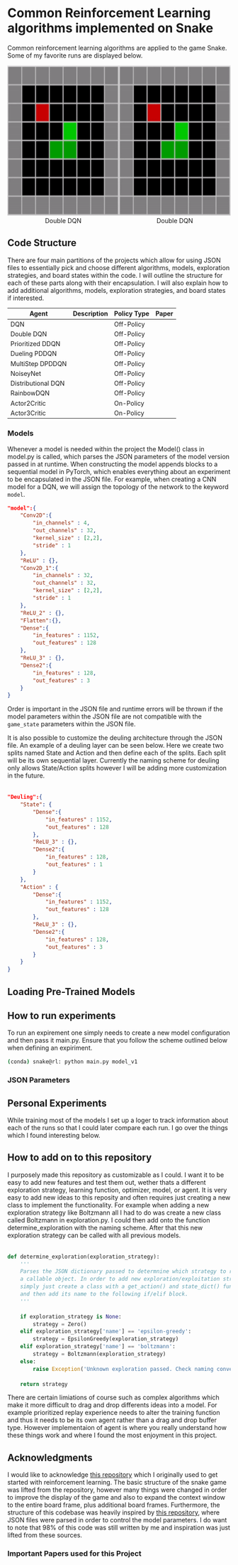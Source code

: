 # Common Reinforcement Learning algorithms implemented on Snake

Common reinforcement learning algorithms are applied to the game Snake. Some of my favorite runs are displayed below.
<div style="display: flex; justify-content: space-around;">
    <div align="center">
        <img width="338" height="338" src="model_videos/model_v2.gif" alt="model v2 DoubleDQN"><br>
        Double DQN
    </div>
    <div align="center">
        <img width="338" height="338" src="model_videos/model_v2.gif" alt="model v2 DoubleDQN"><br>
        Double DQN
    </div>
</div>

## Code Structure

There are four main partitions of the projects which allow for using JSON files to essentially pick and choose different algorithms, models, exploration strategies, and board states within the code. I will outline the structure for each of these parts along with their encapsulation. I will also explain how to add additional algorithms, models, exploration strategies, and board states if interested.

<p align="center" style="width: 338px; margin: auto;">

| Agent              | Description | Policy Type | Paper |
|--------------------|-------------|-------------|-------|
| DQN                |             | Off-Policy  |       |
| Double DQN         |             | Off-Policy  |       |
| Prioritized DDQN   |             | Off-Policy  |       |
| Dueling PDDQN      |             | Off-Policy  |       |
| MultiStep DPDDQN   |             | Off-Policy  |       |
| NoiseyNet          |             | Off-Policy  |       |
| Distributional DQN |             | Off-Policy  |       |
| RainbowDQN         |             | Off-Policy  |       |
| Actor2Critic       |             | On-Policy   |       |
| Actor3Critic       |             | On-Policy   |       |

</p>

### Models

Whenever a model is needed within the project the Model() class in model.py is called, which parses the JSON parameters of the model version passed in at runtime. When constructing the model appends blocks to a sequential model in PyTorch, which enables everything about an experiment to be encapsulated in the JSON file. For example, when creating a CNN model for a DQN, we will assign the topology of the network to the keyword `model`.

```JSON
"model":{
    "Conv2D":{
        "in_channels" : 4,
        "out_channels" : 32,
        "kernel_size" : [2,2],
        "stride" : 1
    },
    "ReLU" : {},
    "Conv2D_1":{
        "in_channels" : 32,
        "out_channels" : 32,
        "kernel_size" : [2,2],
        "stride" : 1
    },
    "ReLU_2" : {},
    "Flatten":{},
    "Dense":{
        "in_features" : 1152,
        "out_features" : 128
    },
    "ReLU_3" : {},
    "Dense2":{
        "in_features" : 128,
        "out_features" : 3
    }
}
```

Order is important in the JSON file and runtime errors will be thrown if the model parameters within the JSON file are not compatible with the `game_state` parameters within the JSON file.

It is also possible to customize the deuling architecture through the JSON file. An example of a deuling layer can be seen below. Here we create two splits named State and Action and then define each of the splits. Each split will be its own sequential layer. Currently the naming scheme for deuling only allows State/Action splits however I will be adding more customization in the future.

```JSON

"Deuling":{
    "State": {
        "Dense":{
            "in_features" : 1152,
            "out_features" : 128
        },
        "ReLU_3" : {},
        "Dense2":{
            "in_features" : 128,
            "out_features" : 1
        }
    },
    "Action" : {
        "Dense":{
            "in_features" : 1152,
            "out_features" : 128
        },
        "ReLU_3" : {},
        "Dense2":{
            "in_features" : 128,
            "out_features" : 3
        }
    }
}

```


## Loading Pre-Trained Models


## How to run experiments

To run an expirement one simply needs to create a new model configuration and then pass it main.py. Ensure that you follow the scheme outlined below when defining an expiriment.

```BASH
(conda) snake@rl: python main.py model_v1
```

### JSON Parameters

## Personal Experiments

While training most of the models I set up a loger to track information about each of the runs so that I could later compare each run. I go over the things which I found interesting below.

## How to add on to this repository

I purposely made this repository as customizable as I could. I want it to be easy to add new features and test them out, wether thats a different exploration strategy, learning function, optimizer, model, or agent. It is very easy to add new ideas to this reposity and often requires just creating a new class to implement the functionality. For example when adding a new exploration strategy like Boltzmann all I had to do was create a new class called Boltzmann in exploration.py. I could then add onto the function determine_exploration with the naming scheme. After that this new exploration strategy can be called with all previous models.

```python

def determine_exploration(exploration_strategy):
    '''
    Parses the JSON dictionary passed to determnine which strategy to return as
    a callable object. In order to add new exploration/exploitation strategies
    simply just create a class with a get_action() and state_dict() function
    and then add its name to the following if/elif block.
    '''

    if exploration_strategy is None:
        strategy = Zero()
    elif exploration_strategy['name'] == 'epsilon-greedy':
        strategy = EpsilonGreedy(exploration_strategy)
    elif exploration_strategy['name'] == 'boltzmann':
        strategy = Boltzmann(exploration_strategy)
    else:
        raise Exception('Unknown exploration passed. Check naming convention.')

    return strategy

```

There are certain limiations of course such as complex algorithms which make it more difficult to drag and drop differents ideas into a model. For example prioritized replay experience needs to alter the training function and thus it needs to be its own agent rather than a drag and drop buffer type. However implementaion of agent is where you really understand how these things work and where I found the most enjoyment in this project.


## Acknowledgments

I would like to acknowledge [this repository](https://github.com/patrickloeber/snake-ai-pytorch) which I originally used to get started with reinforcement learning. The basic structure of the snake game was lifted from the repository, however many things were changed in order to improve the display of the game and also to expand the context window to the entire board frame, plus additional board frames. Furthermore, the structure of this codebase was heavily inspired by [this repository](https://github.com/DragonWarrior15/snake-rl), where JSON files were parsed in order to control the model parameters. I do want to note that 98% of this code was still written by me and inspiration was just lifted from these sources.

### Important Papers used for this Project
